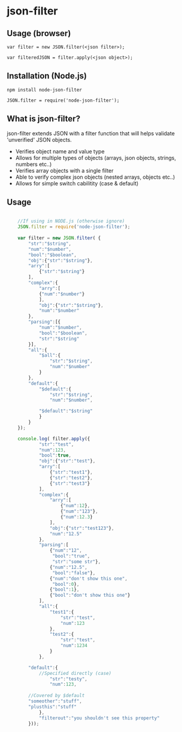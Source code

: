 json-filter
=========

Usage (browser)
------------

	var filter = new JSON.filter(<json filter>);

	var filteredJSON = filter.apply(<json object>);


Installation (Node.js)
------------

	npm install node-json-filter

	JSON.filter = require('node-json-filter');


What is json-filter?
--------------
json-filter extends JSON with a filter function that will helps validate 'unverified' JSON objects.

+	Verifies object name and value type
+	Allows for multiple types of objects (arrays, json objects, strings, numbers etc..) 
+	Verifies array objects with a single filter
+	Able to verify complex json objects (nested arrays, objects etc..)
+	Allows for simple switch cabilitity (case & default)

Usage
-----
```javascript

	//If using in NODE.js (otherwise ignore)
	JSON.filter = require('node-json-filter');
	
	var filter = new JSON.filter( {
		"str":"$string",
		"num":"$number",
		"bool":"$boolean",
		"obj":{"str":"$string"},
		"arry":[
		    {"str":"$string"}
		],
		"complex":{
		    "arry":[
			{"num":"$number"}
		    ],
		    "obj":{"str":"$string"},
		    "num":"$number"
		},
		"parsing":[{
		    "num":"$number",
		    "bool":"$boolean",
		    "str":"$string"
		}],
		"all":{
		    "$all":{
		        "str":"$string",
		        "num":"$number"
		    }
		},
		"default":{
		    "$default":{
		        "str":"$string",
		        "num":"$number",

			"$default":"$string"
		    }
		}
	});

	console.log( filter.apply({
            "str":"test",
            "num":123,
            "bool":true,
            "obj":{"str":"test"},
            "arry":[
                {"str":"test1"},
                {"str":"test2"},
                {"str":"test3"}
            ],
            "complex":{
                "arry":[
                    {"num":12},
                    {"num":"123"},
                    {"num":12.3}
                ],
                "obj":{"str":"test123"},
                "num":"12.5"
            },
    	    "parsing":[
        		{"num":"12",
        		 "bool":"true",
        		 "str":"some str"},
        		{"num":"12.5",
        		 "bool":"false"},
        		{"num":"don't show this one",
        		 "bool":0},
        		{"bool":1},
        		{"bool":"don't show this one"}
    	    ],
    	    "all":{
    	        "test1":{
    	            "str":"test",
    	            "num":123
    	        },
    	        "test2":{
    	            "str":"test",
    	            "num":1234
    	        }
    	    },

	    "default":{
	    	//Specified directly (case)
    	        "str":"testy",
    	        "num":123,
		
		//Covered by $default
		"someother":"stuff",
		"plusthis":"stuff"
    	    },
    	    "filterout":"you shouldn't see this property"
        }));
```